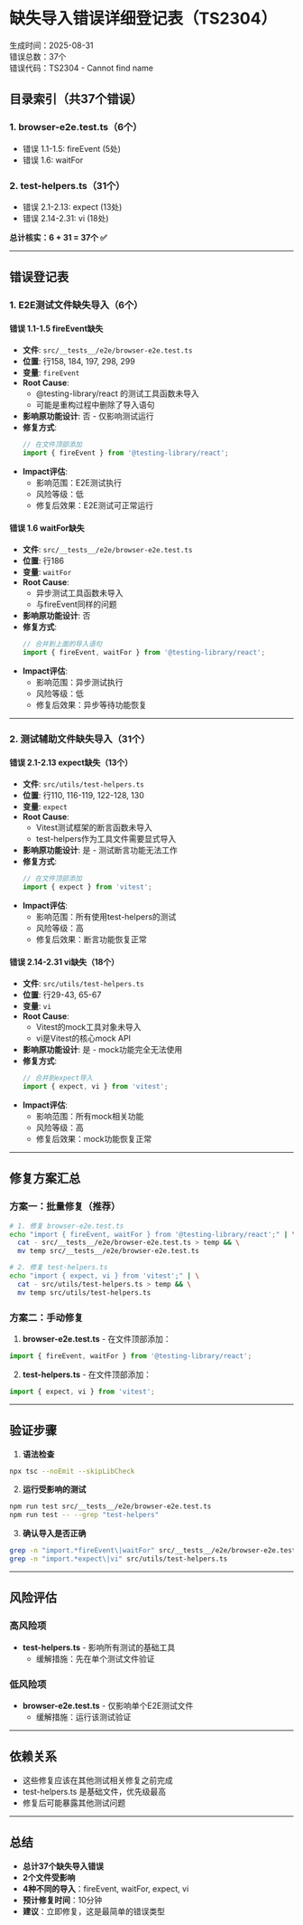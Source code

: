 # 缺失导入错误详细登记表（TS2304）

生成时间：2025-08-31  
错误总数：37个  
错误代码：TS2304 - Cannot find name  

## 目录索引（共37个错误）

### 1. browser-e2e.test.ts（6个）
- 错误 1.1-1.5: fireEvent (5处)
- 错误 1.6: waitFor

### 2. test-helpers.ts（31个）
- 错误 2.1-2.13: expect (13处)
- 错误 2.14-2.31: vi (18处)

**总计核实：6 + 31 = 37个 ✅**

---

## 错误登记表

### 1. E2E测试文件缺失导入（6个）

#### 错误 1.1-1.5 fireEvent缺失
- **文件**: `src/__tests__/e2e/browser-e2e.test.ts`
- **位置**: 行158, 184, 197, 298, 299
- **变量**: `fireEvent`
- **Root Cause**: 
  - @testing-library/react 的测试工具函数未导入
  - 可能是重构过程中删除了导入语句
- **影响原功能设计**: 否 - 仅影响测试运行
- **修复方式**: 
  ```typescript
  // 在文件顶部添加
  import { fireEvent } from '@testing-library/react';
  ```
- **Impact评估**: 
  - 影响范围：E2E测试执行
  - 风险等级：低
  - 修复后效果：E2E测试可正常运行

#### 错误 1.6 waitFor缺失
- **文件**: `src/__tests__/e2e/browser-e2e.test.ts`
- **位置**: 行186
- **变量**: `waitFor`
- **Root Cause**: 
  - 异步测试工具函数未导入
  - 与fireEvent同样的问题
- **影响原功能设计**: 否
- **修复方式**: 
  ```typescript
  // 合并到上面的导入语句
  import { fireEvent, waitFor } from '@testing-library/react';
  ```
- **Impact评估**: 
  - 影响范围：异步测试执行
  - 风险等级：低
  - 修复后效果：异步等待功能恢复

---

### 2. 测试辅助文件缺失导入（31个）

#### 错误 2.1-2.13 expect缺失（13个）
- **文件**: `src/utils/test-helpers.ts`
- **位置**: 行110, 116-119, 122-128, 130
- **变量**: `expect`
- **Root Cause**: 
  - Vitest测试框架的断言函数未导入
  - test-helpers作为工具文件需要显式导入
- **影响原功能设计**: 是 - 测试断言功能无法工作
- **修复方式**: 
  ```typescript
  // 在文件顶部添加
  import { expect } from 'vitest';
  ```
- **Impact评估**: 
  - 影响范围：所有使用test-helpers的测试
  - 风险等级：高
  - 修复后效果：断言功能恢复正常

#### 错误 2.14-2.31 vi缺失（18个）
- **文件**: `src/utils/test-helpers.ts`
- **位置**: 行29-43, 65-67
- **变量**: `vi`
- **Root Cause**: 
  - Vitest的mock工具对象未导入
  - vi是Vitest的核心mock API
- **影响原功能设计**: 是 - mock功能完全无法使用
- **修复方式**: 
  ```typescript
  // 合并到expect导入
  import { expect, vi } from 'vitest';
  ```
- **Impact评估**: 
  - 影响范围：所有mock相关功能
  - 风险等级：高
  - 修复后效果：mock功能恢复正常

---

## 修复方案汇总

### 方案一：批量修复（推荐）

```bash
# 1. 修复 browser-e2e.test.ts
echo "import { fireEvent, waitFor } from '@testing-library/react';" | \
  cat - src/__tests__/e2e/browser-e2e.test.ts > temp && \
  mv temp src/__tests__/e2e/browser-e2e.test.ts

# 2. 修复 test-helpers.ts
echo "import { expect, vi } from 'vitest';" | \
  cat - src/utils/test-helpers.ts > temp && \
  mv temp src/utils/test-helpers.ts
```

### 方案二：手动修复

1. **browser-e2e.test.ts** - 在文件顶部添加：
```typescript
import { fireEvent, waitFor } from '@testing-library/react';
```

2. **test-helpers.ts** - 在文件顶部添加：
```typescript
import { expect, vi } from 'vitest';
```

---

## 验证步骤

1. **语法检查**
```bash
npx tsc --noEmit --skipLibCheck
```

2. **运行受影响的测试**
```bash
npm run test src/__tests__/e2e/browser-e2e.test.ts
npm run test -- --grep "test-helpers"
```

3. **确认导入是否正确**
```bash
grep -n "import.*fireEvent\|waitFor" src/__tests__/e2e/browser-e2e.test.ts
grep -n "import.*expect\|vi" src/utils/test-helpers.ts
```

---

## 风险评估

### 高风险项
- **test-helpers.ts** - 影响所有测试的基础工具
  - 缓解措施：先在单个测试文件验证

### 低风险项
- **browser-e2e.test.ts** - 仅影响单个E2E测试文件
  - 缓解措施：运行该测试验证

---

## 依赖关系

- 这些修复应该在其他测试相关修复之前完成
- test-helpers.ts 是基础文件，优先级最高
- 修复后可能暴露其他测试问题

---

## 总结

- **总计37个缺失导入错误**
- **2个文件受影响**
- **4种不同的导入**：fireEvent, waitFor, expect, vi
- **预计修复时间**：10分钟
- **建议**：立即修复，这是最简单的错误类型